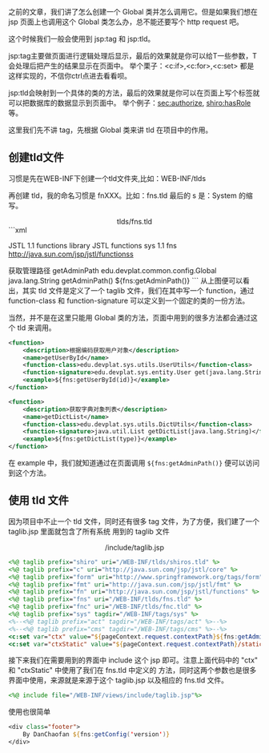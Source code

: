 之前的文章，我们讲了怎么创建一个 Global 类并怎么调用它。但是如果我们想在 jsp 页面上也调用这个 Global 类怎么办，总不能还要写个
http request 吧。

这个时候我们一般会使用到 jsp:tag 和 jsp:tld。

jsp:tag主要做页面进行逻辑处理后显示，最后的效果就是你可以给T一些参数，T会处理后把产生的结果显示在页面中。
举个栗子：<c:if>,<c:for>,<c:set> 都是这样实现的，不信你ctrl点进去看看呗。

jsp:tld会映射到一个具体的类的方法，最后的效果就是你可以在页面上写个标签就可以把数据库的数据显示到页面中。
举个例子：<sec:authorize>, <shiro:hasRole> 等。

这里我们先不讲 tag，先根据 Global 类来讲 tld 在项目中的作用。

## 创建tld文件
习惯是先在WEB-INF下创建一个tld文件夹,比如：WEB-INF/tlds

再创建 tld，我的命名习惯是 fnXXX。比如：fns.tld   最后的 s 是：System 的缩写。

<center>tlds/fns.tld</center>
```xml
<?xml version="1.0" encoding="UTF-8" ?>

<taglib xmlns="http://java.sun.com/xml/ns/j2ee"
  xmlns:xsi="http://www.w3.org/2001/XMLSchema-instance"
  xsi:schemaLocation="http://java.sun.com/xml/ns/j2ee http://java.sun.com/xml/ns/j2ee/web-jsptaglibrary_2_0.xsd"
  version="2.0">
    
  <description>JSTL 1.1 functions library</description>
  <display-name>JSTL functions sys</display-name>
  <tlib-version>1.1</tlib-version>
  <short-name>fns</short-name>
  <uri>http://java.sun.com/jsp/jstl/functionss</uri>

  <function>
    <description>获取管理路径</description>
    <name>getAdminPath</name>
    <function-class>edu.devplat.common.config.Global</function-class>
    <function-signature>java.lang.String getAdminPath()</function-signature>
    <example>${fns:getAdminPath()}</example>
  </function>
  
</taglib>
```
从上图便可以看出，其实 tld 文件是定义了一个 taglib 文件，我们在其中写一个 function，通过 function-class 和 function-signature
可以定义到一个固定的类的一份方法。

当然，并不是在这里只能用 Global 类的方法，页面中用到的很多方法都会通过这个 tld 来调用。
```xml
<function>
    <description>根据编码获取用户对象</description>
    <name>getUserById</name>
    <function-class>edu.devplat.sys.utils.UserUtils</function-class>
    <function-signature>edu.devplat.sys.entity.User get(java.lang.String)</function-signature>
    <example>${fns:getUserById(id)}</example> 
</function>

<function>
    <description>获取字典对象列表</description>
    <name>getDictList</name>
    <function-class>edu.devplat.sys.utils.DictUtils</function-class>
    <function-signature>java.util.List getDictList(java.lang.String)</function-signature>
    <example>${fns:getDictList(type)}</example> 
</function>
```

在 example 中，我们就知道通过在页面调用 `${fns:getAdminPath()}` 便可以访问到这个方法。

## 使用 tld 文件
因为项目中不止一个 tld 文件，同时还有很多 tag 文件，为了方便，我们建了一个 taglib.jsp 里面就包含了所有系统
用到的 taglib 文件

<center>/include/taglib.jsp</center>

```jsp
<%@ taglib prefix="shiro" uri="/WEB-INF/tlds/shiros.tld" %>
<%@ taglib prefix="c" uri="http://java.sun.com/jsp/jstl/core" %>
<%@ taglib prefix="form" uri="http://www.springframework.org/tags/form" %>
<%@ taglib prefix="fmt" uri="http://java.sun.com/jsp/jstl/fmt" %>
<%@ taglib prefix="fn" uri="http://java.sun.com/jsp/jstl/functions" %>
<%@ taglib prefix="fns" uri="/WEB-INF/tlds/fns.tld" %>
<%@ taglib prefix="fnc" uri="/WEB-INF/tlds/fnc.tld" %>
<%@ taglib prefix="sys" tagdir="/WEB-INF/tags/sys" %>
<%--<%@ taglib prefix="act" tagdir="/WEB-INF/tags/act" %>--%>
<%--<%@ taglib prefix="cms" tagdir="/WEB-INF/tags/cms" %>--%>
<c:set var="ctx" value="${pageContext.request.contextPath}${fns:getAdminPath()}"/>
<c:set var="ctxStatic" value="${pageContext.request.contextPath}/static"/>
```

接下来我们在需要用到的界面中 include 这个 jsp 即可。注意上面代码中的 "ctx" 和 "ctxStatic" 中使用了我们在 fns.tld 中定义的
方法，同时这两个参数也是很多界面中使用，来源就是来源于这个 taglib.jsp 以及相应的 fns.tld 文件。
```jsp
<%@ include file="/WEB-INF/views/include/taglib.jsp"%>
```

使用也很简单
```jsp
<div class="footer">
	By DanChaofan ${fns:getConfig('version')}
</div>
```

